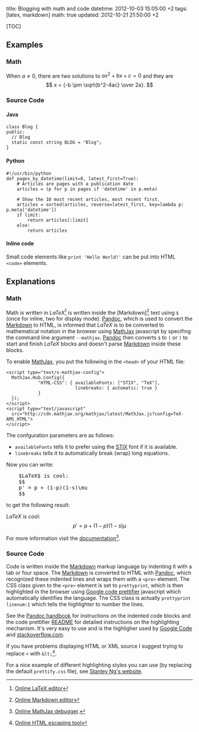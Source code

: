title: Blogging with math and code
datetime: 2012-10-03 15:05:00 +2
tags: [latex, markdown]
math: true
updated: 2012-10-21 21:50:00 +2

[TOC]

## Examples

### Math

When $a \ne 0$, there are two solutions to $ax^2 + bx + c = 0$ and they are 
$$
x = {-b \pm \sqrt{b^2-4ac} \over 2a}.
$$

### Source Code

#### Java

	class Blog {
	public:
	  // Blog
	  static const string BLOG = "Blog";
	}

#### Python

    #!/usr/bin/python
    def pages_by_datetime(limit=0, latest_first=True):
		# Articles are pages with a publication date
		articles = (p for p in pages if 'datetime' in p.meta)

		# Show the 10 most recent articles, most recent first.
		articles = sorted(articles, reverse=latest_first, key=lambda p: p.meta['datetime'])
		if limit:
			return articles[:limit]
		else:
			return articles

#### Inline code

Small code elements like <code>print 'Hello World!'</code> can be put into HTML <code>&lt;code></code> elements.

## Explanations

### Math

Math is written in $LaTeX$[^latex] is written inside the [Markdown][^markdown] text using <code>&#36;</code> 
(once for inline, two for display mode).
[Pandoc], which is used to convert the [Markdown] to HTML, is informed that $LaTeX$ 
is to be converted to mathematical notation in the browser using [MathJax] javascript by specifing the command line argument
<code>--mathjax</code>. [Pandoc] then converts <code>&#36;</code> to <code>\(</code> or <code>\)</code> to start and finish $LaTeX$ blocks and
doesn't parse [Markdown] inside these blocks.

To enable [MathJax], you put the following in the <code><head\></code> of your HTML file:

	<script type="text/x-mathjax-config">
	  MathJax.Hub.Config({
				"HTML-CSS": { availableFonts: ["STIX", "TeX"], 
							  linebreaks: { automatic: true }
				}
	  });
	</script>
	<script type="text/javascript"
	  src="http://cdn.mathjax.org/mathjax/latest/MathJax.js?config=TeX-AMS_HTML">
	</script>

The confguration parameters are as follows:

  - <code>availableFonts</code> tells it to prefer using the [STIX](http://www.stixfonts.org/) font if it is available.
  - <code>linebreaks</code> tells it to automatically break (wrap) long equations.
  
Now you can write:
<pre>
	$LaTeX$ is cool:
	$$
	p' = p + (1-p)(1-s)\mu
	$$
</pre>
	
to get the following result:

$LaTeX$ is cool:
$$
p' = p + (1-p)(1-s)\mu
$$


For more information visit the [documentation](http://docs.mathjax.org/en/latest/output.html)[^mathjax-debug].

### Source Code 

Code is written inside the [Markdown] markup language by indenting it with a tab or four space.
The [Markdown] is converted to HTML with [Pandoc], which recognized these indented lines and wraps them with a <code>&lt;pre></code> element.
The CSS class given to the <code>&lt;pre></code> element is set to <code>prettyprint</code>, which is 
then highlighted in the browser using [Google code prettifier] javascript which automatically 
identifies the language. The CSS class is actually <code>prettyprint linenum:1</code> which tells the highlighter to number the lines.

See the [Pandoc handbook](http://johnmacfarlane.net/pandoc/README.html#indented-code-blocks) for instructions on the indented code blocks and the
code prettifier [README](http://google-code-prettify.googlecode.com/svn/trunk/README.html) for detailed instructions on the highlighting mechanism.
It's very easy to use and is the highligher used by [Google Code](http://code.google.com) and [stackoverflow.com](http://stackoverflow.com/).

If you have problems displaying HTML or XML source I suggest trying to replace <code>&lt;</code> with <code>&amp;lt;</code>[^html-escaping-tool].

For a nice example of different highlighting styles you can use (by replacing the default <code>prettify.css</code> file), see [Stanley Ng's website](http://demo.stanleyhlng.com/prettify-js/?id=sons-of-obsidian-dark).

[Markdown]: http://daringfireball.net/projects/markdown/
[MathJax]: http://www.mathjax.org/
[Pandoc]: http://johnmacfarlane.net/pandoc/
[Google code prettifier]: http://google-code-prettify.googlecode.com/

[^latex]: [Online LaTeX editor](http://texify.com/)
[^markdown]: [Online Markdown editor](http://www.ctrlshift.net/project/markdowneditor/)
[^html-escaping-tool]: [Online HTML escaping tool](http://www.htmlescape.net/htmlescape_tool.html)
[^mathjax-debug]: [Online MathJax debugger](http://www.onemathematicalcat.org/MathJaxDocumentation/TeXSyntax.htm).